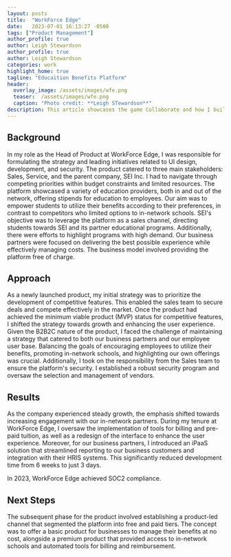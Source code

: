```yaml
---
layout: posts
title:  "WorkForce Edge"
date:   2023-07-01 16:13:27 -0500
tags: ["Product Management"]
author_profile: true
author: Leigh Stewardson
author_profile: true
author: Leigh Stewardson
categories: work
highlight_home: true
tagline: "Educaition Benefits Platform"
header:
  overlay_image: /assets/images/wfe.png
  teaser:  /assets/images/wfe.png
  caption: "Photo credit: **Leigh STewardson**"
description: This article showcases the game Collaborate and how I build it.
---
```


## Background
In my role as the Head of Product at WorkForce Edge, I was responsible for formulating the strategy and leading initiatives related to UI design, development, and security. The product catered to three main stakeholders: Sales, Service, and the parent company, SEI Inc. I had to navigate through competing priorities within budget constraints and limited resources. The platform showcased a variety of education providers, both in and out of the network, offering stipends for education to employees. Our aim was to empower students to utilize their benefits according to their preferences, in contrast to competitors who limited options to in-network schools. SEI's objective was to leverage the platform as a sales channel, directing students towards SEI and its partner educational programs. Additionally, there were efforts to highlight programs with high demand. Our business partners were focused on delivering the best possible experience while effectively managing costs. The business model involved providing the platform free of charge.

## Approach
As a newly launched product, my initial strategy was to prioritize the development of competitive features. This enabled the sales team to secure deals and compete effectively in the market. Once the product had achieved the minimum viable product (MVP) status for competitive features, I shifted the strategy towards growth and enhancing the user experience. Given the B2B2C nature of the product, I faced the challenge of maintaining a strategy that catered to both our business partners and our employee user base. Balancing the goals of encouraging employees to utilize their benefits, promoting in-network schools, and highlighting our own offerings was crucial. Additionally, I took on the responsibility from the Sales team to ensure the platform's security. I established a robust security program and oversaw the selection and management of vendors.

## Results
As the company experienced steady growth, the emphasis shifted towards increasing engagement with our in-network partners. During my tenure at WorkForce Edge, I oversaw the implementation of tools for billing and pre-paid tuition, as well as a redesign of the interface to enhance the user experience. Moreover, for our business partners, I introduced an iPaaS solution that streamlined reporting to our business customers and integration with their HRIS systems. This significantly reduced development time from 6 weeks to just 3 days.

In 2023, WorkForce Edge achieved SOC2 compliance.

## Next Steps
The subsequent phase for the product involved establishing a product-led channel that segmented the platform into free and paid tiers. The concept was to offer a basic product for businesses to manage their benefits at no cost, alongside a premium product that provided access to in-network schools and automated tools for billing and reimbursement.

<div id="nanogallery2"></div>
<script>
  $("#nanogallery2").nanogallery2({
  // ### gallery settings ###
  thumbnailHeight:  150,
  thumbnailWidth:   150,
  itemsBaseURL:     '/assets/images/',

  // ### gallery content ###
  items: [
      { src: 'wfe.png', srct: 'wfe.png' },
      { src: 'wfe2.png', srct: 'wfe2.png' },
  ]
});
</script>